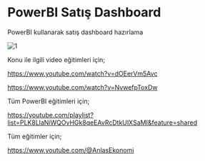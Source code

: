 # PowerBI Satış Dashboard
 
PowerBI kullanarak satış dashboard hazırlama

![1](https://github.com/AnlasEkonomi/PowerBISatis/assets/173607120/7c74e1bd-669d-4b16-a1b8-cce82fa846e6)

Konu ile ilgili video eğitimleri için;

https://www.youtube.com/watch?v=dOEerVm5Avc

https://www.youtube.com/watch?v=NvwefpToxDw

Tüm PowerBI eğitimleri için;

https://youtube.com/playlist?list=PLK8LlaNiWQOvHGk8qeEAvRcDtkUIXSaMI&feature=shared

Tüm eğitimler için;

https://www.youtube.com/@AnlasEkonomi
